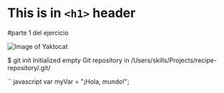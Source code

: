 # This is in `<h1>` header
#parte 1 del ejercicio

![Image of Yaktocat](https://octodex.github.com/images/yaktocat.png)

$ git init
Initialized empty Git repository in /Users/skills/Projects/recipe-repository/.git/

`` javascript
var myVar = "¡Hola, mundo!";
```
